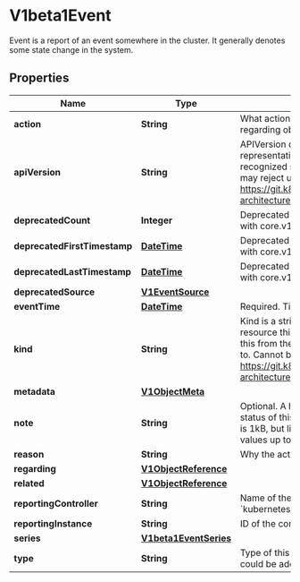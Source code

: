 

# V1beta1Event

Event is a report of an event somewhere in the cluster. It generally denotes some state change in the system.
## Properties

Name | Type | Description | Notes
------------ | ------------- | ------------- | -------------
**action** | **String** | What action was taken/failed regarding to the regarding object. |  [optional]
**apiVersion** | **String** | APIVersion defines the versioned schema of this representation of an object. Servers should convert recognized schemas to the latest internal value, and may reject unrecognized values. More info: https://git.k8s.io/community/contributors/devel/sig-architecture/api-conventions.md#resources |  [optional]
**deprecatedCount** | **Integer** | Deprecated field assuring backward compatibility with core.v1 Event type |  [optional]
**deprecatedFirstTimestamp** | [**DateTime**](DateTime.md) | Deprecated field assuring backward compatibility with core.v1 Event type |  [optional]
**deprecatedLastTimestamp** | [**DateTime**](DateTime.md) | Deprecated field assuring backward compatibility with core.v1 Event type |  [optional]
**deprecatedSource** | [**V1EventSource**](V1EventSource.md) |  |  [optional]
**eventTime** | [**DateTime**](DateTime.md) | Required. Time when this Event was first observed. | 
**kind** | **String** | Kind is a string value representing the REST resource this object represents. Servers may infer this from the endpoint the client submits requests to. Cannot be updated. In CamelCase. More info: https://git.k8s.io/community/contributors/devel/sig-architecture/api-conventions.md#types-kinds |  [optional]
**metadata** | [**V1ObjectMeta**](V1ObjectMeta.md) |  |  [optional]
**note** | **String** | Optional. A human-readable description of the status of this operation. Maximal length of the note is 1kB, but libraries should be prepared to handle values up to 64kB. |  [optional]
**reason** | **String** | Why the action was taken. |  [optional]
**regarding** | [**V1ObjectReference**](V1ObjectReference.md) |  |  [optional]
**related** | [**V1ObjectReference**](V1ObjectReference.md) |  |  [optional]
**reportingController** | **String** | Name of the controller that emitted this Event, e.g. &#x60;kubernetes.io/kubelet&#x60;. |  [optional]
**reportingInstance** | **String** | ID of the controller instance, e.g. &#x60;kubelet-xyzf&#x60;. |  [optional]
**series** | [**V1beta1EventSeries**](V1beta1EventSeries.md) |  |  [optional]
**type** | **String** | Type of this event (Normal, Warning), new types could be added in the future. |  [optional]



